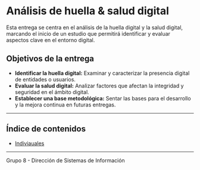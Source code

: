 # Análisis de huella & salud digital

Esta entrega se centra en el análisis de la huella digital y la salud digital, marcando el inicio de un estudio que permitirá identificar y evaluar aspectos clave en el entorno digital.

## Objetivos de la entrega

- **Identificar la huella digital:** Examinar y caracterizar la presencia digital de entidades o usuarios.
- **Evaluar la salud digital:** Analizar factores que afectan la integridad y seguridad en el ámbito digital.
- **Establecer una base metodológica:** Sentar las bases para el desarrollo y la mejora continua en futuras entregas.

---

## Índice de contenidos

- [Indiviauales](./individuales)

---

Grupo 8 - Dirección de Sistemas de Información

